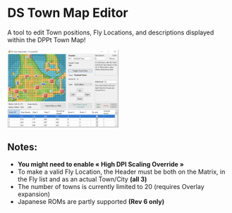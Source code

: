 # DS Town Map Editor

A tool to edit Town positions, Fly Locations, and descriptions displayed within the DPPt Town Map!

<img src="DSTME.png" width=50% height=50%>

## Notes:
- <b>You might need to enable « High DPI Scaling Override »</b>
- To make a valid Fly Location, the Header must be both on the Matrix, in the Fly list and as an actual Town/City <b>(all 3)</b>
- The number of towns is currently limited to 20 (requires Overlay expansion)
- Japanese ROMs are partly supported **(Rev 6 only)**



